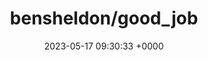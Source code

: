 ---
title: "bensheldon/good_job"
link: "https://github.com/bensheldon/good_job"
date: "2023-05-17 09:30:33 +0000"
description: "Multithreaded, Postgres-based, ActiveJob backend for Ruby on Rails."
category: "github"
---